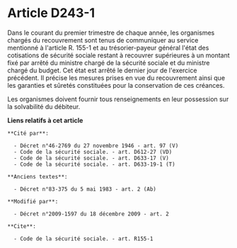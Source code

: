 # Article D243-1

Dans le courant du premier trimestre de chaque année, les organismes chargés du recouvrement sont tenus de communiquer au
service mentionné à l'article R. 155-1 et au trésorier-payeur général l'état des cotisations de sécurité sociale restant à
recouvrer supérieures à un montant fixé par arrêté du ministre chargé de la sécurité sociale et du ministre chargé du budget.
Cet état est arrêté le dernier jour de l'exercice précédent. Il précise les mesures prises en vue du recouvrement ainsi que
les garanties et sûretés constituées pour la conservation de ces créances. 

Les organismes doivent fournir tous renseignements en leur possession sur la solvabilité du débiteur.

**Liens relatifs à cet article**

	**Cité par**:

	  - Décret n°46-2769 du 27 novembre 1946 - art. 97 (V)
	  - Code de la sécurité sociale. - art. D612-27 (VD)
	  - Code de la sécurité sociale. - art. D633-17 (V)
	  - Code de la sécurité sociale. - art. D633-19-1 (T)

	**Anciens textes**:

	  - Décret n°83-375 du 5 mai 1983 - art. 2 (Ab)

	**Modifié par**:

	  - Décret n°2009-1597 du 18 décembre 2009 - art. 2

	**Cite**:

	  - Code de la sécurité sociale. - art. R155-1
